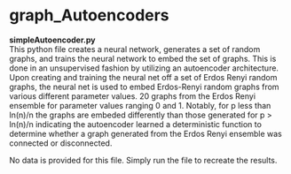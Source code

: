 # graph_Autoencoders

**simpleAutoencoder.py** <br />
This python file creates a neural network, generates a set of random graphs, and trains the neural network to embed the set of graphs. This is done in an unsupervised fashion by utilizing an autoencoder architecture. Upon creating and training the neural net off a set of Erdos Renyi random graphs, the neural net is used to embed Erdos-Renyi random graphs from various different parameter values. 20 graphs from the Erdos Renyi ensemble for parameter values ranging 0 and 1. Notably, for p less than ln(n)/n the graphs are embeded differently than those generated for p > ln(n)/n indicating the autoencoder learned a deterministic function to determine whether a graph generated from the Erdos Renyi ensemble was connected or disconnected. 

No data is provided for this file. Simply run the file to recreate the results.
